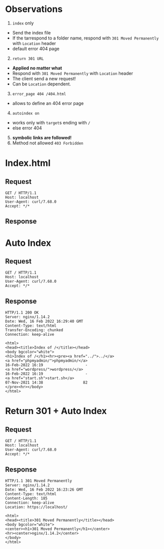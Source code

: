 # Observations
1. `index` only  
- Send the index file
- If the tarrespond to a folder name, respond with `301 Moved Permanently` with `Location` header
- default error 404 page
2. `return 301 URL`
- **Applied no matter what**
- Respond with `301 Moved Permanently` with `Location` header
- The client send a new request!
- Can be `Location` dependent.
3. `error_page 404 /404.html`
- allows to define an 404 error page
4. `autoindex on`
- works only with `target`s ending with `/`
- else error 404
5. **symbolic links are followed!**
6. Method not allowed `403 Forbidden`

# Index.html
## Request
```
GET / HTTP/1.1
Host: localhost
User-Agent: curl/7.68.0
Accept: */*
```
## Response

# Auto Index
## Request
```
GET / HTTP/1.1
Host: localhost
User-Agent: curl/7.68.0
Accept: */*
```
## Response
```
HTTP/1.1 200 OK
Server: nginx/1.14.2
Date: Wed, 16 Feb 2022 16:29:40 GMT
Content-Type: text/html
Transfer-Encoding: chunked
Connection: keep-alive

<html>
<head><title>Index of /</title></head>
<body bgcolor="white">
<h1>Index of /</h1><hr><pre><a href="../">../</a>
<a href="phpmyadmin/">phpmyadmin/</a>                                        16-Feb-2022 16:19                   -
<a href="wordpress/">wordpress/</a>                                         16-Feb-2022 16:19                   -
<a href="start.sh">start.sh</a>                                           07-Nov-2021 14:38                  82
</pre><hr></body>
</html>
```

# Return 301 + Auto Index
## Request
```
GET / HTTP/1.1
Host: localhost
User-Agent: curl/7.68.0
Accept: */*
```
## Response
```
HTTP/1.1 301 Moved Permanently
Server: nginx/1.14.2
Date: Wed, 16 Feb 2022 16:23:26 GMT
Content-Type: text/html
Content-Length: 185
Connection: keep-alive
Location: https://localhost/

<html>
<head><title>301 Moved Permanently</title></head>
<body bgcolor="white">
<center><h1>301 Moved Permanently</h1></center>
<hr><center>nginx/1.14.2</center>
</body>
</html>
```
